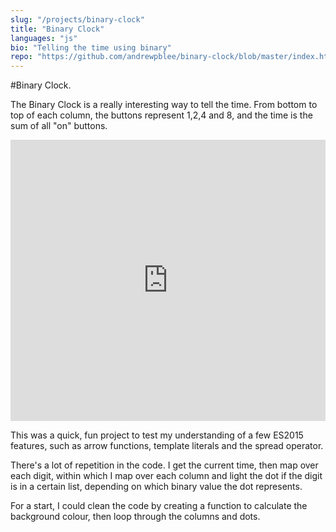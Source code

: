 ```yaml
---
slug: "/projects/binary-clock"
title: "Binary Clock"
languages: "js"
bio: "Telling the time using binary"
repo: "https://github.com/andrewpblee/binary-clock/blob/master/index.html"
---
```


#Binary Clock<span>.</span>

The Binary Clock is a really interesting way to tell the time. From bottom to top of each column, the buttons represent 1,2,4 and 8, and the time is the sum of all "on" buttons.

<iframe height="450px" style="width: 100%;" scrolling="no" title="Binary Clock" src="https://codepen.io/andrewpblee/embed/preview/EJgmQP?height=265&theme-id=default&default-tab=result" frameborder="no" allowtransparency="true" allowfullscreen="true">
  See the Pen <a href='https://codepen.io/andrewpblee/pen/EJgmQP'>Binary Clock</a> by andrewpblee
  (<a href='https://codepen.io/andrewpblee'>@andrewpblee</a>) on <a href='https://codepen.io'>CodePen</a>.
</iframe>

This was a quick, fun project to test my understanding of a few ES2015 features, such as arrow functions, template literals and the spread operator.

There's a lot of repetition in the code. I get the current time, then map over each digit, within which I map over each column and light the dot if the digit is in a certain list, depending on which binary value the dot represents.

For a start, I could clean the code by creating a function to calculate the background colour, then loop through the columns and dots.
